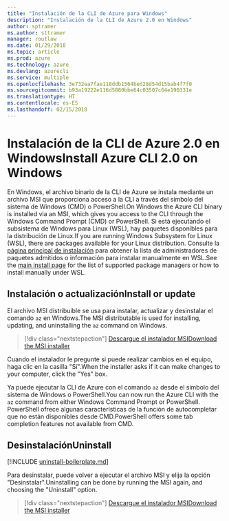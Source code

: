 ```yaml
---
title: "Instalación de la CLI de Azure para Windows"
description: "Instalación de la CLI de Azure 2.0 en Windows"
author: sptramer
ms.author: sttramer
manager: routlaw
ms.date: 01/29/2018
ms.topic: article
ms.prod: azure
ms.technology: azure
ms.devlang: azurecli
ms.service: multiple
ms.openlocfilehash: 3e732ea7fae118ddb1564bed28d54d15bab4f7f0
ms.sourcegitcommit: b93a19222e116d5880bbe64c03507c64e190331e
ms.translationtype: HT
ms.contentlocale: es-ES
ms.lasthandoff: 02/15/2018
---
```

# <a name="install-azure-cli-20-on-windows"></a><span data-ttu-id="62b1a-103">Instalación de la CLI de Azure 2.0 en Windows</span><span class="sxs-lookup"><span data-stu-id="62b1a-103">Install Azure CLI 2.0 on Windows</span></span>

<span data-ttu-id="62b1a-104">En Windows, el archivo binario de la CLI de Azure se instala mediante un archivo MSI que proporciona acceso a la CLI a través del símbolo del sistema de Windows (CMD) o PowerShell.</span><span class="sxs-lookup"><span data-stu-id="62b1a-104">On Windows the Azure CLI binary is installed via an MSI, which gives you access to the CLI through the Windows Command Prompt (CMD) or PowerShell.</span></span>
<span data-ttu-id="62b1a-105">Si está ejecutando el subsistema de Windows para Linux (WSL), hay paquetes disponibles para la distribución de Linux.</span><span class="sxs-lookup"><span data-stu-id="62b1a-105">If you are running Windows Subsystem for Linux (WSL), there are packages available for your Linux distribution.</span></span> <span data-ttu-id="62b1a-106">Consulte la [página principal de instalación](install-azure-cli.md) para obtener la lista de administradores de paquetes admitidos o información para instalar manualmente en WSL.</span><span class="sxs-lookup"><span data-stu-id="62b1a-106">See the [main install page](install-azure-cli.md) for the list of supported package managers or how to install manually under WSL.</span></span>

## <a name="install-or-update"></a><span data-ttu-id="62b1a-107">Instalación o actualización</span><span class="sxs-lookup"><span data-stu-id="62b1a-107">Install or update</span></span>

<span data-ttu-id="62b1a-108">El archivo MSI distribuible se usa para instalar, actualizar y desinstalar el comando `az` en Windows.</span><span class="sxs-lookup"><span data-stu-id="62b1a-108">The MSI distributable is used for installing, updating, and uninstalling the `az` command on Windows.</span></span>

> [!div class="nextstepaction"]
> [<span data-ttu-id="62b1a-109">Descargue el instalador MSI</span><span class="sxs-lookup"><span data-stu-id="62b1a-109">Download the MSI installer</span></span>](https://azurecliprod.blob.core.windows.net/msi/azure-cli-latest.msi)

<span data-ttu-id="62b1a-110">Cuando el instalador le pregunte si puede realizar cambios en el equipo, haga clic en la casilla "Sí".</span><span class="sxs-lookup"><span data-stu-id="62b1a-110">When the installer asks if it can make changes to your computer, click the "Yes" box.</span></span>

<span data-ttu-id="62b1a-111">Ya puede ejecutar la CLI de Azure con el comando `az` desde el símbolo del sistema de Windows o PowerShell.</span><span class="sxs-lookup"><span data-stu-id="62b1a-111">You can now run the Azure CLI with the `az` command from either Windows Command Prompt or PowerShell.</span></span> <span data-ttu-id="62b1a-112">PowerShell ofrece algunas características de la función de autocompletar que no están disponibles desde CMD.</span><span class="sxs-lookup"><span data-stu-id="62b1a-112">PowerShell offers some tab completion features not available from CMD.</span></span>

## <a name="uninstall"></a><span data-ttu-id="62b1a-113">Desinstalación</span><span class="sxs-lookup"><span data-stu-id="62b1a-113">Uninstall</span></span>

[!INCLUDE [uninstall-boilerplate.md](includes/uninstall-boilerplate.md)]

<span data-ttu-id="62b1a-114">Para desinstalar, puede volver a ejecutar el archivo MSI y elija la opción "Desinstalar".</span><span class="sxs-lookup"><span data-stu-id="62b1a-114">Uninstalling can be done by running the MSI again, and choosing the "Uninstall" option.</span></span>

> [!div class="nextstepaction"]
> [<span data-ttu-id="62b1a-115">Descargue el instalador MSI</span><span class="sxs-lookup"><span data-stu-id="62b1a-115">Download the MSI installer</span></span>](https://azurecliprod.blob.core.windows.net/msi/azure-cli-latest.msi)
